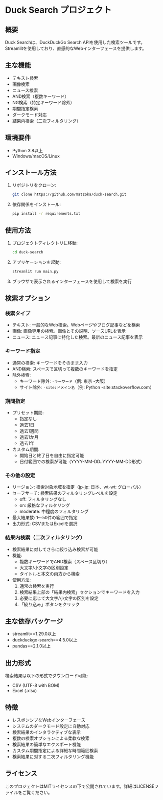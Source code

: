 # Duck Search プロジェクト

## 概要
Duck Searchは、DuckDuckGo Search APIを使用した検索ツールです。Streamlitを使用しており、直感的なWebインターフェースを提供します。

## 主な機能
- テキスト検索
- 画像検索
- ニュース検索
- AND検索（複数キーワード）
- NG検索（特定キーワード除外）
- 期間指定検索
- ダークモード対応
- 結果内検索（二次フィルタリング）

## 環境要件
- Python 3.8以上
- Windows/macOS/Linux

## インストール方法
1. リポジトリをクローン:
   ```bash
   git clone https://github.com/matzoka/duck-search.git
   ```
2. 依存関係をインストール:
   ```bash
   pip install -r requirements.txt
   ```

## 使用方法
1. プロジェクトディレクトリに移動:
   ```bash
   cd duck-search
   ```
2. アプリケーションを起動:
   ```bash
   streamlit run main.py
   ```
3. ブラウザで表示されるインターフェースを使用して検索を実行

## 検索オプション
### 検索タイプ
- テキスト: 一般的なWeb検索。Webページやブログ記事などを検索
- 画像: 画像専用の検索。画像とその説明、ソースURLを表示
- ニュース: ニュース記事に特化した検索。最新のニュース記事を表示

### キーワード指定
- 通常の検索: キーワードをそのまま入力
- AND検索: スペースで区切って複数のキーワードを指定
- 除外検索:
  - キーワード除外: `-キーワード`（例: 東京 -大阪）
  - サイト除外: `-site:ドメイン名`（例: Python -site:stackoverflow.com）

### 期間指定
- プリセット期間:
  - 指定なし
  - 過去1日
  - 過去1週間
  - 過去1か月
  - 過去1年
- カスタム期間:
  - 開始日と終了日を自由に指定可能
  - 日付範囲での検索が可能（YYYY-MM-DD..YYYY-MM-DD形式）

### その他の設定
- リージョン: 検索対象地域を指定（jp-jp: 日本、wt-wt: グローバル）
- セーフサーチ: 検索結果のフィルタリングレベルを設定
  - off: フィルタリングなし
  - on: 厳格なフィルタリング
  - moderate: 中程度のフィルタリング
- 最大結果数: 1〜50件の範囲で指定
- 出力形式: CSVまたはExcelを選択

### 結果内検索（二次フィルタリング）
- 検索結果に対してさらに絞り込み検索が可能
- 機能:
  - 複数キーワードでAND検索（スペース区切り）
  - 大文字/小文字の区別設定
  - タイトルと本文の両方から検索
- 使用方法:
  1. 通常の検索を実行
  2. 検索結果上部の「結果内検索」セクションでキーワードを入力
  3. 必要に応じて大文字/小文字の区別を設定
  4. 「絞り込み」ボタンをクリック

## 主な依存パッケージ
- streamlit==1.29.0以上
- duckduckgo-search==4.5.0以上
- pandas==2.1.0以上

## 出力形式
検索結果は以下の形式でダウンロード可能:
- CSV (UTF-8 with BOM)
- Excel (.xlsx)

## 特徴
- レスポンシブなWebインターフェース
- システムのダークモード設定に自動対応
- 検索結果のインタラクティブな表示
- 複数の検索オプションによる柔軟な検索
- 検索結果の簡単なエクスポート機能
- カスタム期間指定による詳細な時間範囲検索
- 検索結果に対する二次フィルタリング機能

## ライセンス
このプロジェクトはMITライセンスの下で公開されています。詳細はLICENSEファイルをご覧ください。
